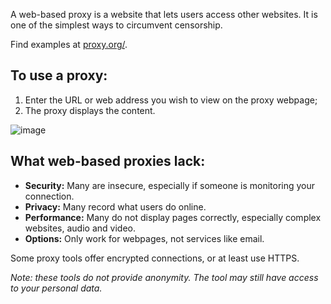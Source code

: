 [Title]: # (Web-based proxies)
[Order]: # (7)

A web-based proxy is a website that lets users access other websites. It is one of the simplest ways to circumvent censorship.

Find examples at [proxy.org/](https://proxy.org/).

## To use a proxy:

1. Enter the URL or web address you wish to view on the proxy webpage; 
2. The proxy displays the content.

![image](internetb3.png)

## What web-based proxies lack:

*	**Security:** Many are insecure, especially if someone is monitoring your connection.
*   **Privacy:** Many record what users do online.
*	**Performance:** Many do not display pages correctly, especially complex websites, audio and video.
*   **Options:** Only work for webpages, not services like email. 

Some proxy tools offer encrypted connections, or at least use HTTPS. 

*Note: these tools do not provide anonymity. The tool may still have access to your personal data.* 

